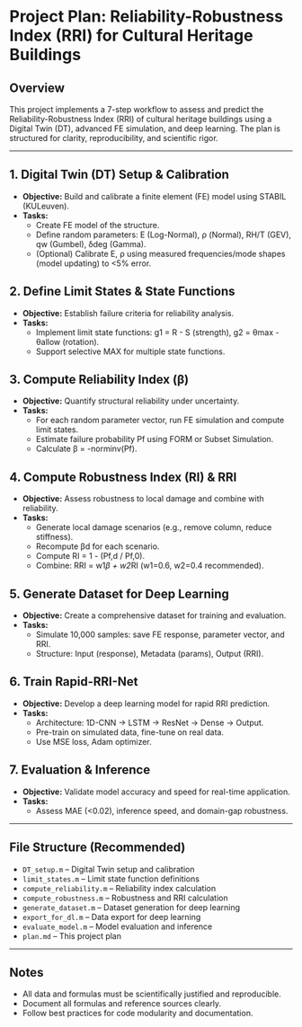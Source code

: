 # Project Plan: Reliability-Robustness Index (RRI) for Cultural Heritage Buildings

## Overview
This project implements a 7-step workflow to assess and predict the Reliability-Robustness Index (RRI) of cultural heritage buildings using a Digital Twin (DT), advanced FE simulation, and deep learning. The plan is structured for clarity, reproducibility, and scientific rigor.

---

## 1. Digital Twin (DT) Setup & Calibration
- **Objective:** Build and calibrate a finite element (FE) model using STABIL (KULeuven).
- **Tasks:**
  - Create FE model of the structure.
  - Define random parameters: E (Log-Normal), ρ (Normal), RH/T (GEV), qw (Gumbel), δdeg (Gamma).
  - (Optional) Calibrate E, ρ using measured frequencies/mode shapes (model updating) to <5% error.

## 2. Define Limit States & State Functions
- **Objective:** Establish failure criteria for reliability analysis.
- **Tasks:**
  - Implement limit state functions: g1 = R - S (strength), g2 = θmax - θallow (rotation).
  - Support selective MAX for multiple state functions.

## 3. Compute Reliability Index (β)
- **Objective:** Quantify structural reliability under uncertainty.
- **Tasks:**
  - For each random parameter vector, run FE simulation and compute limit states.
  - Estimate failure probability Pf using FORM or Subset Simulation.
  - Calculate β = -norminv(Pf).

## 4. Compute Robustness Index (RI) & RRI
- **Objective:** Assess robustness to local damage and combine with reliability.
- **Tasks:**
  - Generate local damage scenarios (e.g., remove column, reduce stiffness).
  - Recompute βd for each scenario.
  - Compute RI = 1 - (Pf,d / Pf,0).
  - Combine: RRI = w1*β + w2*RI (w1=0.6, w2=0.4 recommended).

## 5. Generate Dataset for Deep Learning
- **Objective:** Create a comprehensive dataset for training and evaluation.
- **Tasks:**
  - Simulate 10,000 samples: save FE response, parameter vector, and RRI.
  - Structure: Input (response), Metadata (params), Output (RRI).

## 6. Train Rapid-RRI-Net
- **Objective:** Develop a deep learning model for rapid RRI prediction.
- **Tasks:**
  - Architecture: 1D-CNN → LSTM → ResNet → Dense → Output.
  - Pre-train on simulated data, fine-tune on real data.
  - Use MSE loss, Adam optimizer.

## 7. Evaluation & Inference
- **Objective:** Validate model accuracy and speed for real-time application.
- **Tasks:**
  - Assess MAE (<0.02), inference speed, and domain-gap robustness.

---

## File Structure (Recommended)
- `DT_setup.m` – Digital Twin setup and calibration
- `limit_states.m` – Limit state function definitions
- `compute_reliability.m` – Reliability index calculation
- `compute_robustness.m` – Robustness and RRI calculation
- `generate_dataset.m` – Dataset generation for deep learning
- `export_for_dl.m` – Data export for deep learning
- `evaluate_model.m` – Model evaluation and inference
- `plan.md` – This project plan

---

## Notes
- All data and formulas must be scientifically justified and reproducible.
- Document all formulas and reference sources clearly.
- Follow best practices for code modularity and documentation.
